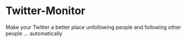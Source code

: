 # Twitter-Monitor
Make your Twitter a better place unfollowing people and following other people ... automatically
